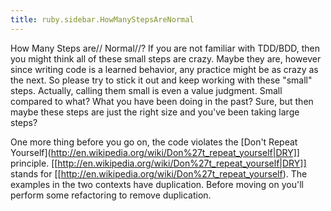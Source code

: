 ```yaml
---
title: ruby.sidebar.HowManyStepsAreNormal
---
```

<span class="sidebar_title"> How Many Steps are// Normal//?</span>
If you are not familiar with TDD/BDD, then you might think all of these small steps are crazy. Maybe they are, however since writing code is a learned behavior, any practice might be as crazy as the next. So please try to stick it out and keep working with these "small" steps. Actually, calling them small is even a value judgment. Small compared to what? What you have been doing in the past? Sure, but then maybe these steps are just the right size and you've been taking large steps?

One more thing before you go on, the code violates the [Don't Repeat Yourself](http://en.wikipedia.org/wiki/Don%27t_repeat_yourself|DRY]] principle. [[http://en.wikipedia.org/wiki/Don%27t_repeat_yourself|DRY]] stands for [[http://en.wikipedia.org/wiki/Don%27t_repeat_yourself). The examples in the two contexts have duplication. Before moving on you'll perform some refactoring to remove duplication.
 